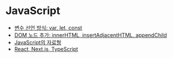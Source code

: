 # JavaScript


- [변수 선언 방식: var, let, const](variable.md)
- [DOM 노드 추가: innerHTML, insertAdjacentHTML, appendChild](innerHTML.md)
- [JavaScript의 자료형](js_type.md)
- [React, Next.js, TypeScript](React_TypeScript_nextjs.md)
